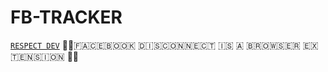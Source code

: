# FB-TRACKER

[`RESPECT DEV`](https://wa.me/+94720797915)
👨‍💻 ​🇫​​🇦​​🇨​​🇪​​🇧​​🇴​​🇴​​🇰​ ​🇩​​🇮​​🇸​​🇨​​🇴​​🇳​​🇳​​🇪​​🇨​​🇹​ ​🇮​​🇸​ ​🇦​ ​🇧​​🇷​​🇴​​🇼​​🇸​​🇪​​🇷​ ​🇪​​🇽​​🇹​​🇪​​🇳​​🇸​​🇮​​🇴​​🇳​ ​👨‍💻
